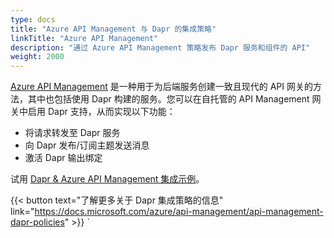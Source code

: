 ```yaml
---
type: docs
title: "Azure API Management 与 Dapr 的集成策略"
linkTitle: "Azure API Management"
description: "通过 Azure API Management 策略发布 Dapr 服务和组件的 API"
weight: 2000
---
```


[Azure API Management](https://learn.microsoft.com/azure/api-management/api-management-key-concepts) 是一种用于为后端服务创建一致且现代的 API 网关的方法，其中也包括使用 Dapr 构建的服务。您可以在自托管的 API Management 网关中启用 Dapr 支持，从而实现以下功能：
- 将请求转发至 Dapr 服务
- 向 Dapr 发布/订阅主题发送消息
- 激活 Dapr 输出绑定

试用 [Dapr & Azure API Management 集成示例](https://github.com/dapr/samples/tree/master/dapr-apim-integration)。

{{< button text="了解更多关于 Dapr 集成策略的信息" link="https://docs.microsoft.com/azure/api-management/api-management-dapr-policies" >}}
`